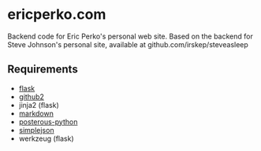 ericperko.com
=============

Backend code for Eric Perko's personal web site. Based on the backend for Steve Johnson's personal site, available at github.com/irskep/steveasleep 

Requirements
------------

* [flask](http://flask.pocoo.org/)
* [github2](https://github.com/ask/python-github2)
* jinja2 (flask)
* [markdown](http://pypi.python.org/pypi/Markdown/)
* [posterous-python](https://github.com/nureineide/posterous-python)
* [simplejson](http://pypi.python.org/pypi/simplejson)
* werkzeug (flask)
